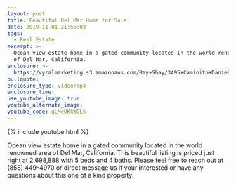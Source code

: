 ```yaml
---
layout: post
title: Beautiful Del Mar Home for Sale
date: 2019-11-01 21:56:03
tags:
  - Real Estate
excerpt: >-
  Ocean view estate home in a gated community located in the world renowned area
  of Del Mar, California.
enclosure: >-
  https://vyralmarketing.s3.amazonaws.com/Ray+Shay/3495+Caminito+Daniella%2C+Del+Mar%2C+CA+(1).mp4
pullquote:
enclosure_type: video/mp4
enclosure_time:
use_youtube_image: true
youtube_alternate_image:
youtube_code: qLMeUKkWGLk
---
```


{% include youtube.html %}

Ocean view estate home in a gated community located in the world renowned area of Del Mar, California. This beautiful listing is priced just right at 2,698,888 with 5 beds and 4 baths. Please feel free to reach out at (858) 449-4970 or direct message us if your interested or have any questions about this one of a kind property.
